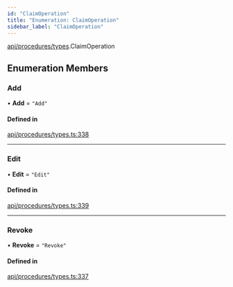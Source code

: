 ```yaml
---
id: "ClaimOperation"
title: "Enumeration: ClaimOperation"
sidebar_label: "ClaimOperation"
---
```


[api/procedures/types](../../../../../modules/API/Procedures/Types/Types.md).ClaimOperation

## Enumeration Members

### Add

• **Add** = ``"Add"``

#### Defined in

[api/procedures/types.ts:338](https://github.com/PolymeshAssociation/polymesh-sdk/blob/31fdce23/src/api/procedures/types.ts#L338)

___

### Edit

• **Edit** = ``"Edit"``

#### Defined in

[api/procedures/types.ts:339](https://github.com/PolymeshAssociation/polymesh-sdk/blob/31fdce23/src/api/procedures/types.ts#L339)

___

### Revoke

• **Revoke** = ``"Revoke"``

#### Defined in

[api/procedures/types.ts:337](https://github.com/PolymeshAssociation/polymesh-sdk/blob/31fdce23/src/api/procedures/types.ts#L337)
